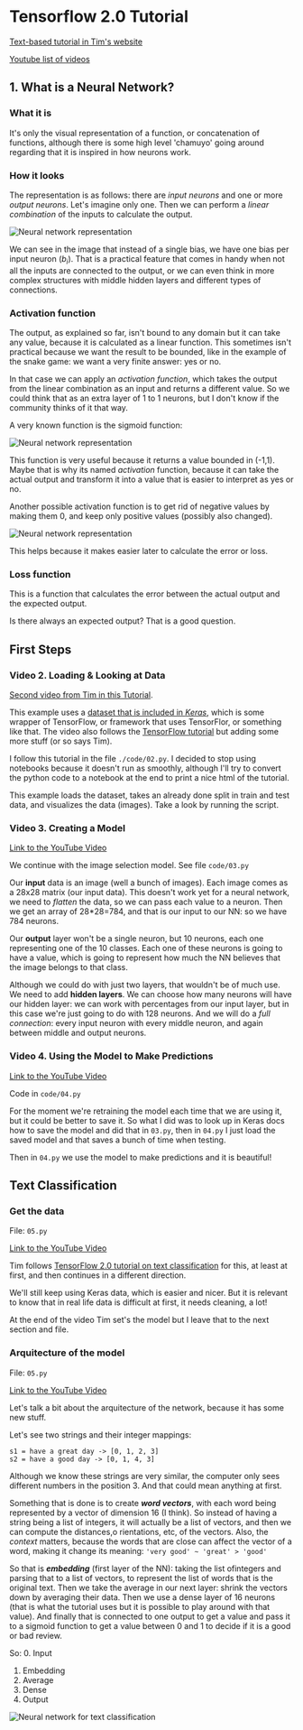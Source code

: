 # Tensorflow 2.0 Tutorial

[Text-based tutorial in Tim's website][9]

[9]: https://www.techwithtim.net/tutorials/python-neural-networks/

[Youtube list of videos][10]

[10]: https://youtube.com/playlist?list=PLzMcBGfZo4-lak7tiFDec5_ZMItiIIfmj

## 1. What is a Neural Network?

### What it is

It's only the visual representation of a function, or concatenation of functions,
although there is some high level 'chamuyo' going around regarding that it is
inspired in how neurons work.

### How it looks

The representation is as follows: there are *input neurons*
and one or more *output neurons*.
Let's imagine only one.
Then we can perform a *linear combination* of the inputs to calculate the output.

![Neural network representation](./images/nn-01.png)

We can see in the image that instead of a single bias, we have one bias per
input neuron ($b_i$).
That is a practical feature that comes in handy when not all the inputs are
connected to the output, or we can even think in more complex structures with
middle hidden layers and different types of connections.

### Activation function

The output, as explained so far, isn't bound to any domain but it can take any
value, because it is calculated as a linear function.
This sometimes isn't practical because we want the result to be bounded, like in
the example of the snake game: we want a very finite answer: yes or no.

In that case we can apply an *activation function*, which takes the output from
the linear combination as an input and returns a different value.
So we could think that as an extra layer of 1 to 1 neurons, but I don't know if
the community thinks of it that way.

A very known function is the sigmoid function:

![Neural network representation](./images/nn-02.png)

This function is very useful because it returns a value bounded in (-1,1).
Maybe that is why its named *activation* function, because it can take the
actual output and transform it into a value that is easier to interpret as
yes or no.

Another possible activation function is to get rid of negative values by
making them 0, and keep only positive values (possibly also changed).

![Neural network representation](./images/nn-03.png)

This helps because it makes easier later to calculate the error or loss.

### Loss function

This is a function that calculates the error between the actual output and the
expected output.

Is there always an expected output? That is a good question.

## First Steps

### Video 2. Loading & Looking at Data

[Second video from Tim in this Tutorial](https://youtu.be/wu9IH1Xvdd4).

This example uses a [dataset that is included in *Keras*][1], which is some
wrapper of TensorFlow, or framework that uses TensorFlor, or something like that.
The video also follows the [TensorFlow tutorial][2] but adding some more stuff
(or so says Tim).

[1]:(https://keras.io/api/datasets/)
[2]:(https://www.tensorflow.org/tutorials/keras/classification)

I follow this tutorial in the file `./code/02.py`.
I decided to stop using notebooks because it doesn't run as smoothly,
although I'll try to convert the python code to a notebook at the end to print
a nice html of the tutorial.

This example loads the dataset, takes an already done split in train and test
data, and visualizes the data (images).
Take a look by running the script.

### Video 3. Creating a Model

[Link to the YouTube Video](https://youtu.be/cvNtZqphr6A)

We continue with the image selection model.
See file `code/03.py`

Our **input** data is an image (well a bunch of images).
Each image comes as a 28x28 matrix (our input data).
This doesn't work yet for a neural network, we need to *flatten* the data,
so we can pass each value to a neuron.
Then we get an array of 28*28=784, and that is our input to our NN: so we have
784 neurons.

Our **output** layer won't be a single neuron, but 10 neurons, each one
representing one of the 10 classes.
Each one of these neurons is going to have a value, which is going to represent
how much the NN believes that the image belongs to that class.

Although we could do with just two layers, that wouldn't be of much use.
We need to add **hidden layers**.
We can choose how many neurons will have our hidden layer: we can work with
percentages from our input layer, but in this case we're just going to do with
128 neurons.
And we will do a *full connection*: every input neuron with every middle neuron,
and again between middle and output neurons.

### Video 4. Using the Model to Make Predictions

[Link to the YouTube Video](https://youtu.be/RqLD1INA_cQ)

Code in `code/04.py`

For the moment we're retraining the model each time that we are using it, but
it could be better to save it. So what I did was to look up in Keras docs how to
save the model and did that in `03.py`, then in `04.py` I just load the saved
model and that saves a bunch of time when testing.

Then in `04.py` we use the model to make predictions and it is beautiful!

## Text Classification

### Get the data

File: `05.py`

[Link to the YouTube Video](https://youtu.be/k-_pWoy2fb4)

Tim follows [TensorFlow 2.0 tutorial on text classification][3] for this,
at least at first, and then continues in a different direction.

[3]:https://www.tensorflow.org/tutorials/keras/text_classification

We'll still keep using Keras data, which is easier and nicer. But it is relevant
to know that in real life data is difficult at first, it needs cleaning, a lot!

At the end of the video Tim set's the model but I leave that to the next section
and file.

### Arquitecture of the model

File: `05.py`

[Link to the YouTube Video](https://youtu.be/qpb_39IjZA0)

Let's talk a bit about the arquitecture of the network, because it has some new
stuff.

Let's see two strings and their integer mappings:

```
s1 = have a great day -> [0, 1, 2, 3]
s2 = have a good day -> [0, 1, 4, 3]
```

Although we know these strings are very similar, the computer only sees
different numbers in the position 3. And that could mean anything at first.

Something that is done is to create ***word vectors***, with each word being
represented by a vector of dimension 16 (I think).
So instead of having a string being a list of integers, it will actually be a
list of vectors, and then we can compute the distances,o rientations, etc,
of the vectors.
Also, the *context* matters, because the words that are close can affect the
vector of a word, making it change its meaning: `'very good' ~ 'great' > 'good'`

So that is ***embedding*** (first layer of the NN): taking the list ofintegers and parsing that to a
list of vectors, to represent the list of words that is the original text.
Then we take the average in our next layer: shrink the vectors down by
averaging their data.
Then we use a dense layer of 16 neurons (that is what the tutorial uses but it
is possible to play around with that value).
And finally that is connected to one output to get a value and pass it to a
sigmoid function to get a value between 0 and 1 to decide if it is a good or bad
review.

So:
0. Input
1. Embedding
2. Average
3. Dense
4. Output

![Neural network for text classification](./images/nn-text-01.png)
